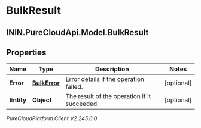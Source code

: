 # BulkResult

## ININ.PureCloudApi.Model.BulkResult

## Properties

|Name | Type | Description | Notes|
|------------ | ------------- | ------------- | -------------|
| **Error** | [**BulkError**](BulkError) | Error details if the operation failed. | [optional] |
| **Entity** | **Object** | The result of the operation if it succeeded. | [optional] |



_PureCloudPlatform.Client.V2 245.0.0_
